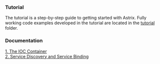 ### Tutorial
The tutorial is a step-by-step guide to getting started with Astrix. Fully working code examples developed in the tutorial are located in the [tutorial](https://github.com/AvanzaBank/astrix/tree/master/tutorial) folder. 

### Documentation
[1. The IOC Container](The-IOC-Container)  
[2. Service Discovery and Service Binding](Service-Discovery-and-Service-Binding)  
